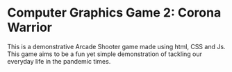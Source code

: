 Computer Graphics Game 2: Corona Warrior
==============
This is a demonstrative Arcade Shooter game made using html, CSS and Js. This game aims to be a fun yet simple demonstration of tackling our everyday life in the pandemic times. 
